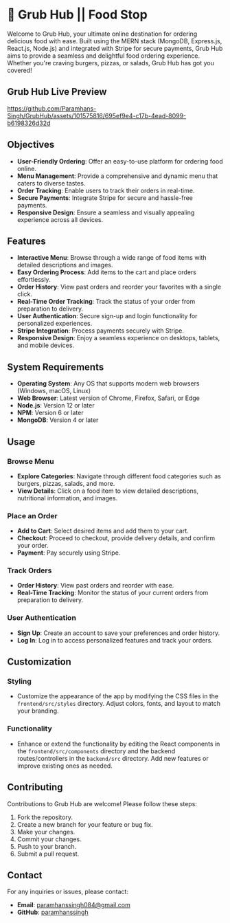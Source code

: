 # 🍔 Grub Hub || Food Stop

Welcome to Grub Hub, your ultimate online destination for ordering delicious food with ease. Built using the MERN stack (MongoDB, Express.js, React.js, Node.js) and integrated with Stripe for secure payments, Grub Hub aims to provide a seamless and delightful food ordering experience. Whether you're craving burgers, pizzas, or salads, Grub Hub has got you covered!

## Grub Hub Live Preview 
https://github.com/Paramhans-Singh/GrubHub/assets/101575816/695ef9e4-c17b-4ead-8099-b6198326d32d

## Objectives
- **User-Friendly Ordering**: Offer an easy-to-use platform for ordering food online.
- **Menu Management**: Provide a comprehensive and dynamic menu that caters to diverse tastes.
- **Order Tracking**: Enable users to track their orders in real-time.
- **Secure Payments**: Integrate Stripe for secure and hassle-free payments.
- **Responsive Design**: Ensure a seamless and visually appealing experience across all devices.

## Features
- **Interactive Menu**: Browse through a wide range of food items with detailed descriptions and images.
- **Easy Ordering Process**: Add items to the cart and place orders effortlessly.
- **Order History**: View past orders and reorder your favorites with a single click.
- **Real-Time Order Tracking**: Track the status of your order from preparation to delivery.
- **User Authentication**: Secure sign-up and login functionality for personalized experiences.
- **Stripe Integration**: Process payments securely with Stripe.
- **Responsive Design**: Enjoy a seamless experience on desktops, tablets, and mobile devices.

## System Requirements
- **Operating System**: Any OS that supports modern web browsers (Windows, macOS, Linux)
- **Web Browser**: Latest version of Chrome, Firefox, Safari, or Edge
- **Node.js**: Version 12 or later
- **NPM**: Version 6 or later
- **MongoDB**: Version 4 or later

## Usage

### Browse Menu
- **Explore Categories**: Navigate through different food categories such as burgers, pizzas, salads, and more.
- **View Details**: Click on a food item to view detailed descriptions, nutritional information, and images.

### Place an Order
- **Add to Cart**: Select desired items and add them to your cart.
- **Checkout**: Proceed to checkout, provide delivery details, and confirm your order.
- **Payment**: Pay securely using Stripe.

### Track Orders
- **Order History**: View past orders and reorder with ease.
- **Real-Time Tracking**: Monitor the status of your current orders from preparation to delivery.

### User Authentication
- **Sign Up**: Create an account to save your preferences and order history.
- **Log In**: Log in to access personalized features and track your orders.

## Customization

### Styling
- Customize the appearance of the app by modifying the CSS files in the `frontend/src/styles` directory. Adjust colors, fonts, and layout to match your branding.

### Functionality
- Enhance or extend the functionality by editing the React components in the `frontend/src/components` directory and the backend routes/controllers in the `backend/src` directory. Add new features or improve existing ones as needed.

## Contributing
Contributions to Grub Hub are welcome! Please follow these steps:
1. Fork the repository.
2. Create a new branch for your feature or bug fix.
3. Make your changes.
4. Commit your changes.
5. Push to your branch.
6. Submit a pull request.

## Contact
For any inquiries or issues, please contact:
- **Email**: paramhanssingh084@gmail.com
- **GitHub**: [paramhanssingh](https://github.com/Paramhans-Singh)
